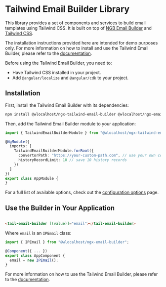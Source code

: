 # Tailwind Email Builder Library

This library provides a set of components and services to build email templates using Tailwind CSS. It is built on top
of [NGB Email Builder](https://ngb.email) and [Tailwind CSS](https://tailwindcss.com/).

The installation instructions provided here are intended for demo purposes only. For more information on how to install
and use the Tailwind Email Builder, please refer to
the [documentation](https://docs.ngb.email/templates/default-templates/tailwind-email-builder).

Before using the Tailwind Email Builder, you need to:

* Have Tailwind CSS installed in your project.
* Add `@angular/localize` and `@angular/cdk` to your project.

## Installation

First, install the Tailwind Email Builder with its dependencies:

```bash
npm install @wlocalhost/ngx-tailwind-email-builder @wlocalhost/ngx-email-builder recursive-diff
```

Then, add the Tailwind Email Builder module to your application:

```typescript
import { TailwindEmailBuilderModule } from "@wlocalhost/ngx-tailwind-email-builder";

@NgModule({
  imports: [
    TailwindEmailBuilderModule.forRoot({
      convertorPath: "https://your-custom-path.com", // use your own converter
      historyRecordLimit: 10 // save 10 history records
    })
  ]
})
export class AppModule {
}
```

For a full list of available options, check out
the [configuration options](https://docs.ngb.email/getting-started/configuration) page.

## Use the Builder in Your Application

```html

<tail-email-builder [(value)]="email"></tail-email-builder>
```

Where `email` is an `IPEmail` class:

```typescript
import { IPEmail } from "@wlocalhost/ngx-email-builder";

@Component({ ... })
export class AppComponent {
  email = new IPEmail();
}
```

For more information on how to use the Tailwind Email Builder, please refer to
the [documentation](https://docs.ngb.email/templates/default-templates/tailwind-email-builder).
